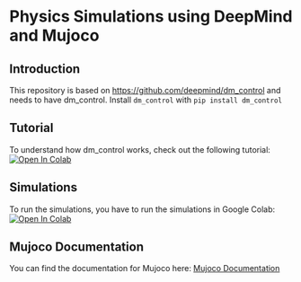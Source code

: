 # Physics Simulations using DeepMind and Mujoco

## Introduction

This repository is based on https://github.com/deepmind/dm_control and needs to have dm_control.
Install `dm_control` with
```pip install dm_control```

## Tutorial

To understand how dm_control works, check out the following tutorial: [![Open In Colab](https://colab.research.google.com/assets/colab-badge.svg)](https://colab.research.google.com/github/deepmind/dm_control/blob/main/tutorial.ipynb)

## Simulations

To run the simulations, you have to run the simulations in Google Colab: [![Open In Colab](https://colab.research.google.com/assets/colab-badge.svg)](https://colab.research.google.com/drive/1IKrOWXpYV6PP24obAUQTotdCs5ci0gVn?usp=sharing)

## Mujoco Documentation

You can find the documentation for Mujoco here: [Mujoco Documentation](https://mujoco.readthedocs.io/en/latest/overview.html)
